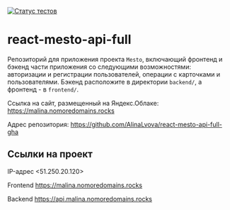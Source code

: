 [![Статус тестов](../../actions/workflows/tests.yml/badge.svg)](../../actions/workflows/tests.yml)

# react-mesto-api-full

Репозиторий для приложения проекта `Mesto`, включающий фронтенд и бэкенд части приложения со следующими возможностями: авторизации и регистрации пользователей, операции с карточками и пользователями. Бэкенд расположите в директории `backend/`, а фронтенд - в `frontend/`.
  
Cсылка на сайт, размещенный на Яндекс.Облаке: <https://malina.nomoredomains.rocks>

Адрес репозитория: <https://github.com/AlinaLvova/react-mesto-api-full-gha>

## Ссылки на проект

IP-адрес <51.250.20.120>

Frontend <https://malina.nomoredomains.rocks>

Backend <https://api.malina.nomoredomains.rocks>
